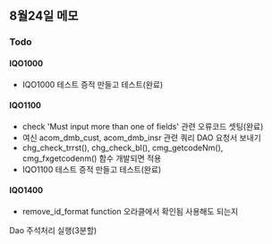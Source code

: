 ## 8월24일 메모
### Todo
#### IQO1000
- IQO1000 테스트 증적 만들고 테스트(완료)
#### IQO1100
- check 'Must input more than one of fields' 관련 오류코드 셋팅(완료)
- 여신 acom_dmb_cust, acom_dmb_insr 관련 쿼리 DAO 요청서 보내기
- chg_check_trrst(), chg_check_bl(), cmg_getcodeNm(), cmg_fxgetcodenm() 함수 개발되면 적용
- IQO1100 테스트 증적 만들고 테스트(완료)
#### IQO1400
- remove_id_format function 오라클에서 확인됨 사용해도 되는지

Dao 주석처리 실행(3분할)